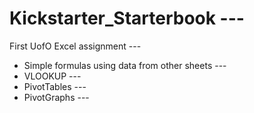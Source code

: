 # Kickstarter_Starterbook ---
First UofO Excel assignment ---
* Simple formulas using data from other sheets ---
* VLOOKUP ---
* PivotTables ---
* PivotGraphs ---
